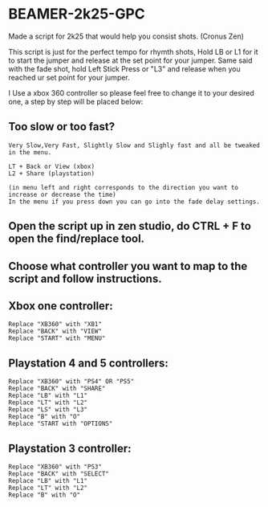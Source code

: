 # BEAMER-2k25-GPC
Made a script for 2k25 that would help you consist shots. (Cronus Zen)

This script is just for the perfect tempo for rhymth shots, Hold LB or L1 for it to start the jumper and release at the set point for your jumper.
Same said with the fade shot, hold Left Stick Press or "L3" and release when you reached ur set point for your jumper.

I Use a xbox 360 controller so please feel free to change it to your desired one, a step by step will be placed below:

## Too slow or too fast? ##

	Very Slow,Very Fast, Slightly Slow and Slighly fast and all be tweaked in the menu.
 
	LT + Back or View (xbox)
	L2 + Share (playstation)
 
	(in menu left and right corresponds to the direction you want to increase or decrease the time)
	In the menu if you press down you can go into the fade delay settings.






## Open the script up in zen studio, do CTRL + F to open the find/replace tool. ##

## Choose what controller you want to map to the script and follow instructions. ##

## Xbox one controller: ##

	Replace "XB360" with "XB1"
	Replace "BACK" with "VIEW"
	Replace "START" with "MENU"

## Playstation 4 and 5 controllers: ##

	Replace "XB360" with "PS4" OR "PS5"
	Replace "BACK" with "SHARE"
	Replace "LB" with "L1"
	Replace "LT" with "L2"
	Replace "LS" with "L3"
	Replace "B" with "O"
	Replace "START with "OPTIONS"

## Playstation 3 controller: ##

	Replace "XB360" with "PS3"
	Replace "BACK" with "SELECT"
	Replace "LB" with "L1"
	Replace "LT" with "L2"
	Replace "B" with "O"

